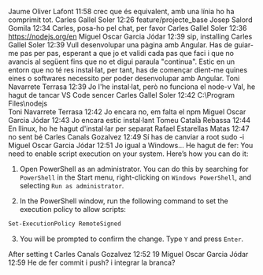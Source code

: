 Jaume Oliver Lafont
11:58
crec que és equivalent, amb una línia ho ha comprimit tot.
Carles Gallel Soler
12:26
feature/projecte_base
Josep Salord Gomila
12:34
Carles, posa-ho pel chat, per favor
Carles Gallel Soler
12:36
https://nodejs.org/en
Miguel Oscar Garcia Jódar
12:39
sip, installing
Carles Gallel Soler
12:39
Vull desenvolupar una pàgina amb Angular. Has de guiar-me pas per pas, esperant a que jo et validi cada pas que faci i que no avancis al següent fins que no et digui paraula "continua". Estic en un entorn que no té res instal·lat, per tant, has de començar dient-me quines eines o softwares necessito per poder desenvolupar amb Angular.
Toni Navarrete Terrasa
12:39
Jo l'he instal·lat, però no funciona el node-v
Val, he hagut de tancar VS Code sencer
Carles Gallel Soler
12:42
C:\Program Files\nodejs\
Toni Navarrete Terrasa
12:42
Jo encara no, em falta el npm
Miguel Oscar Garcia Jódar
12:43
Jo encara estic instal·lant
Tomeu Català Rebassa
12:44
En llinux, ho he hagut d'instal·lar per separat
Rafael Estarellas Matas
12:47
no sent bé
Carles Canals Gozalvez
12:49
Sí
has de canviar a root
sudo -i
Miguel Oscar Garcia Jódar
12:51
Jo igual a Windows... He hagut de fer:
You need to enable script execution on your system. Here’s how you can do it:

1. Open PowerShell as an administrator. You can do this by searching for `PowerShell` in the Start menu, right-clicking on `Windows PowerShell`, and selecting `Run as administrator`.

2. In the PowerShell window, run the following command to set the execution policy to allow scripts:

```sh
Set-ExecutionPolicy RemoteSigned
```

3. You will be prompted to confirm the change. Type `Y` and press `Enter`.

After setting t
Carles Canals Gozalvez
12:52
19
Miguel Oscar Garcia Jódar
12:59
He de fer commit i push? i integrar la branca?